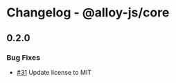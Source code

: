 # Changelog - @alloy-js/core



## 0.2.0

### Bug Fixes

- [#31](https://github.com/alloy-framework/alloy/pull/31) Update license to MIT


